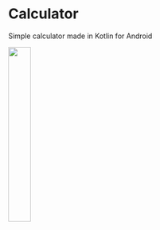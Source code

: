 # Calculator
 Simple calculator made in Kotlin for Android 

<img src="https://www.linkpicture.com/q/Screenshot_2021-10-31-19-51-58-145_pt.isec.a2019139754.calculadora-1.jpg" width="30%" >
